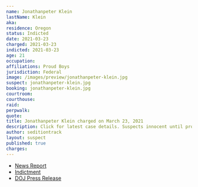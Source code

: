 ```yaml
---
name: Jonathanpeter Klein
lastName: Klein
aka:
residence: Oregon
status: Indicted
date: 2021-03-23
charged: 2021-03-23
indicted: 2021-03-23
age: 21
occupation:
affiliations: Proud Boys
jurisdiction: Federal
image: /images/preview/jonathanpeter-klein.jpg
suspect: jonathanpeter-klein.jpg
booking: jonathanpeter-klein.jpg
courtroom:
courthouse:
raid:
perpwalk:
quote:
title: Jonathanpeter Klein charged on March 23, 2021
description: Click for latest case details. Suspects innocent until proven guilty.
author: seditiontrack
layout: suspect
published: true
charges:
---
```


- [News Report](https://www.oregonlive.com/crime/2021/03/2-oregon-brothers-arrested-on-federal-charges-stemming-from-alleged-role-in-us-capitol-riot.html?outputType=amp&__twitter_impression=true)
- [Indictment](https://extremism.gwu.edu/sites/g/files/zaxdzs2191/f/Jonathanpeter%20Allen%20Klein%20and%20Matthew%20Leland%20Klein%20Indictment.pdf)
- [DOJ Press Release](https://www.justice.gov/usao-dc/pr/two-brothers-including-self-identified-proud-boy-charged-and-ordered-detained-crimes)
